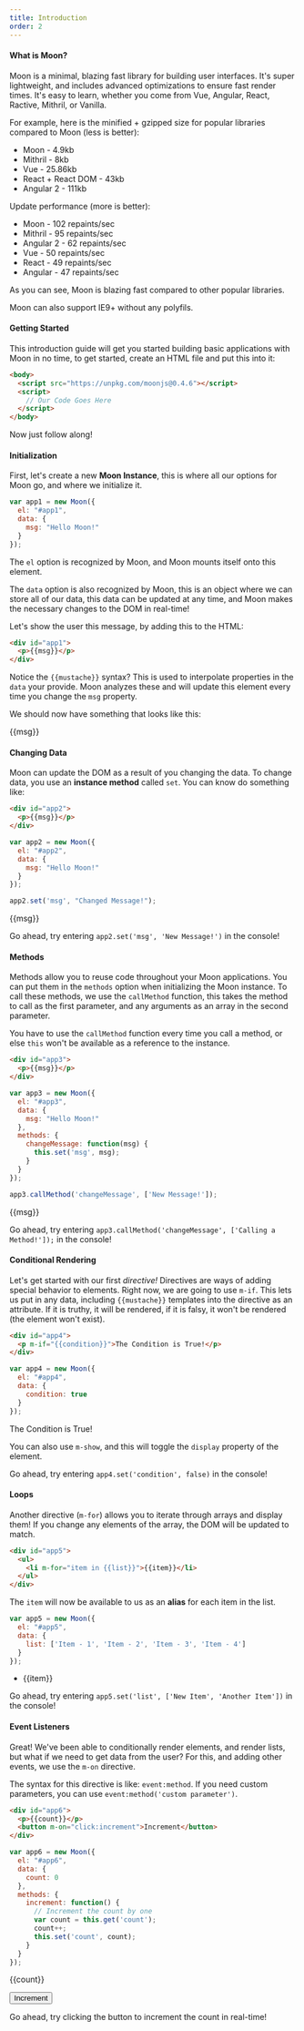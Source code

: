```yaml
---
title: Introduction
order: 2
---
```


#### What is Moon?

Moon is a minimal, blazing fast library for building user interfaces. It's super lightweight, and includes advanced optimizations to ensure fast render times. It's easy to learn, whether you come from Vue, Angular, React, Ractive, Mithril, or Vanilla.

For example, here is the minified + gzipped size for popular libraries compared to Moon (less is better):

- Moon - 4.9kb
- Mithril - 8kb
- Vue - 25.86kb
- React + React DOM - 43kb
- Angular 2 - 111kb

Update performance (more is better):

- Moon - 102 repaints/sec
- Mithril - 95 repaints/sec
- Angular 2 - 62 repaints/sec
- Vue - 50 repaints/sec
- React - 49 repaints/sec
- Angular - 47 repaints/sec

As you can see, Moon is blazing fast compared to other popular libraries.

Moon can also support IE9+ without any polyfils.

#### Getting Started

This introduction guide will get you started building basic applications with Moon in no time, to get started, create an HTML file and put this into it:

```html
<body>
  <script src="https://unpkg.com/moonjs@0.4.6"></script>
  <script>
    // Our Code Goes Here
  </script>
</body>
```

Now just follow along!

#### Initialization

First, let's create a new **Moon Instance**, this is where all our options for Moon go, and where we initialize it.

```js
var app1 = new Moon({
  el: "#app1",
  data: {
    msg: "Hello Moon!"
  }
});
```

The `el` option is recognized by Moon, and Moon mounts itself onto this element.

The `data` option is also recognized by Moon, this is an object where we can store all of our data, this data can be updated at any time, and Moon makes the necessary changes to the DOM in real-time!

Let's show the user this message, by adding this to the HTML:

```html
<div id="app1">
  <p>{{msg}}</p>
</div>
```

Notice the `{{mustache}}` syntax? This is used to interpolate properties in the `data` your provide. Moon analyzes these and will update this element every time you change the `msg` property.

We should now have something that looks like this:

<div id="app1" class="example">
  <p>{{msg}}</p>
</div>

<script>
  var app1 = new Moon({
    el: "#app1",
    data: {
      msg: "Hello Moon!"
    }
  });
</script>

#### Changing Data

Moon can update the DOM as a result of you changing the data. To change data, you use an **instance method** called `set`. You can know do something like:

```html
<div id="app2">
  <p>{{msg}}</p>
</div>
```

```js
var app2 = new Moon({
  el: "#app2",
  data: {
    msg: "Hello Moon!"
  }
});

app2.set('msg', "Changed Message!");
```

<div id="app2" class="example">
  <p>{{msg}}</p>
</div>

<script>
  var app2 = new Moon({
    el: "#app2",
    data: {
      msg: "Hello Moon!"
    }
  });
  app2.set('msg', "Changed Message!");
</script>

Go ahead, try entering `app2.set('msg', 'New Message!')` in the console!

#### Methods

Methods allow you to reuse code throughout your Moon applications. You can put them in the `methods` option when initializing the Moon instance. To call these methods, we use the `callMethod` function, this takes the method to call as the first parameter, and any arguments as an array in the second parameter.

You have to use the `callMethod` function every time you call a method, or else `this` won't be available as a reference to the instance.

```html
<div id="app3">
  <p>{{msg}}</p>
</div>
```

```js
var app3 = new Moon({
  el: "#app3",
  data: {
    msg: "Hello Moon!"
  },
  methods: {
    changeMessage: function(msg) {
      this.set('msg', msg);
    }
  }
});

app3.callMethod('changeMessage', ['New Message!']);
```

<div id="app3" class="example">
  <p>{{msg}}</p>
</div>

<script>
var app3 = new Moon({
  el: "#app3",
  data: {
    msg: "Hello Moon!"
  },
  methods: {
    changeMessage: function(msg) {
      this.set('msg', msg);
    }
  }
});
app3.callMethod('changeMessage', ['New Message!']);
</script>

Go ahead, try entering `app3.callMethod('changeMessage', ['Calling a Method!']);` in the console!

#### Conditional Rendering

Let's get started with our first _directive!_ Directives are ways of adding special behavior to elements. Right now, we are going to use `m-if`. This lets us put in any data, including `{{mustache}}` templates into the directive as an attribute. If it is truthy, it will be rendered, if it is falsy, it won't be rendered (the element won't exist).

```html
<div id="app4">
  <p m-if="{{condition}}">The Condition is True!</p>
</div>
```

```js
var app4 = new Moon({
  el: "#app4",
  data: {
    condition: true
  }
});
```

<div id="app4" class="example">
  <p m-if="{{condition}}">The Condition is True!</p>
</div>

<script>
var app4 = new Moon({
  el: "#app4",
  data: {
    condition: true
  }
});
</script>

You can also use `m-show`, and this will toggle the `display` property of the element.

Go ahead, try entering `app4.set('condition', false)` in the console!

#### Loops

Another directive (`m-for`) allows you to iterate through arrays and display them! If you change any elements of the array, the DOM will be updated to match.

```html
<div id="app5">
  <ul>
    <li m-for="item in {{list}}">{{item}}</li>
  </ul>
</div>
```

The `item` will now be available to us as an **alias** for each item in the list.

```js
var app5 = new Moon({
  el: "#app5",
  data: {
    list: ['Item - 1', 'Item - 2', 'Item - 3', 'Item - 4']
  }
});
```

<div id="app5" class="example">
  <ul>
    <li m-for="item in {{list}}">{{item}}</li>
  </ul>
</div>

<script>
var app5 = new Moon({
  el: "#app5",
  data: {
    list: ['Item - 1', 'Item - 2', 'Item - 3', 'Item - 4']
  }
});
</script>

Go ahead, try entering `app5.set('list', ['New Item', 'Another Item'])` in the console!

#### Event Listeners

Great! We've been able to conditionally render elements, and render lists, but what if we need to get data from the user? For this, and adding other events, we use the `m-on` directive.

The syntax for this directive is like: `event:method`. If you need custom parameters, you can use `event:method('custom parameter')`.

```html
<div id="app6">
  <p>{{count}}</p>
  <button m-on="click:increment">Increment</button>
</div>
```

```js
var app6 = new Moon({
  el: "#app6",
  data: {
    count: 0
  },
  methods: {
    increment: function() {
      // Increment the count by one
      var count = this.get('count');
      count++;
      this.set('count', count);
    }
  }
});
```

<div id="app6" class="example">
  <p>{{count}}</p>
  <button m-on="click:increment">Increment</button>
</div>

<script>
var app6 = new Moon({
  el: "#app6",
  data: {
    count: 0
  },
  methods: {
    increment: function() {
      // Increment the count by one
      var count = this.get('count');
      count++;
      this.set('count', count);
    }
  }
});

</script>

Go ahead, try clicking the button to increment the count in real-time!
